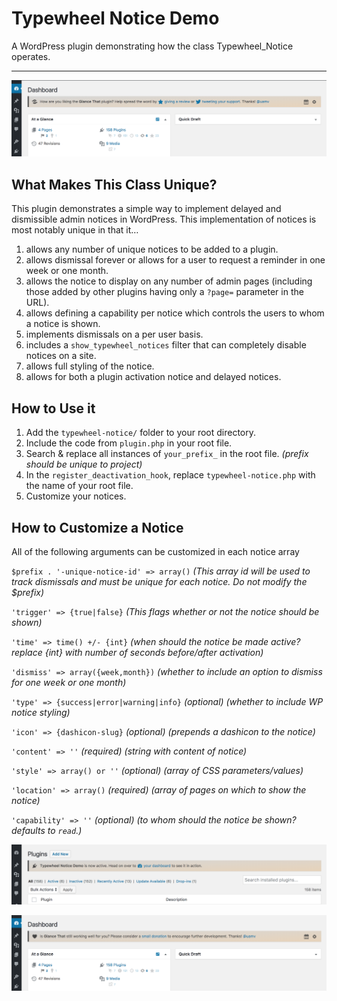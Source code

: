 # Typewheel Notice Demo
A WordPress plugin demonstrating how the class Typewheel_Notice operates.
____

![A Styled Typewheel Notice](assets/notice-support.png)

## What Makes This Class Unique?
This plugin demonstrates a simple way to implement delayed and dismissible admin notices in WordPress. This implementation of notices is most notably unique in that it…
1. allows any number of unique notices to be added to a plugin.
1. allows dismissal forever or allows for a user to request a reminder in one week or one month.
1. allows the notice to display on any number of admin pages (including those added by other plugins having only a `?page=` parameter in the URL).
1. allows defining a capability per notice which controls the users to whom a notice is shown.
1. implements dismissals on a per user basis.
1. includes a `show_typewheel_notices` filter that can completely disable notices on a site.
1. allows full styling of the notice.
1. allows for both a plugin activation notice and delayed notices.

## How to Use it
1. Add the `typewheel-notice/` folder to your root directory.
1. Include the code from `plugin.php` in your root file.
1. Search & replace all instances of `your_prefix_` in the root file. *(prefix should be unique to project)*
1. In the `register_deactivation_hook`, replace `typewheel-notice.php` with the name of your root file.
1. Customize your notices.

## How to Customize a Notice
All of the following arguments can be customized in each notice array

`$prefix . '-unique-notice-id' => array()` *(This array id will be used to track dismissals and must be unique for each notice. Do not modify the $prefix)*

`'trigger' => {true|false}` *(This flags whether or not the notice should be shown)*

`'time' => time() +/- {int}` *(when should the notice be made active? replace {int} with number of seconds before/after activation)*

`'dismiss' => array({week,month})` *(whether to include an option to dismiss for one week or one month)*

`'type' => {success|error|warning|info}` *(optional) (whether to include WP notice styling)*

`'icon' => {dashicon-slug}` *(optional) (prepends a dashicon to the notice)*

`'content' => ''` *(required) (string with content of notice)*

`'style' => array() or ''` *(optional) (array of CSS parameters/values)*

`'location' => array()` *(required) (array of pages on which to show the notice)*

`'capability' => ''` *(optional) (to whom should the notice be shown? defaults to `read`.)*

![A Styled Typewheel Activation Notice](assets/notice-activation.png)

![A Styled Typewheel Notice](assets/notice-give.png)
